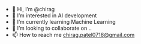 - 👋 Hi, I’m @chirag
- 👀 I’m interested in AI development
- 🌱 I’m currently learning Machine Learning
- 💞️ I’m looking to collaborate on ..
- 📫 How to reach me chirag.patel0718@gmail.com

<!---
chirag0718/chirag0718 is a ✨ special ✨ repository because its `README.md` (this file) appears on your GitHub profile.
You can click the Preview link to take a look at your changes.
--->
